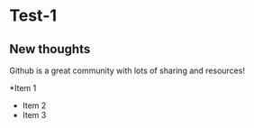 # Test-1

## New thoughts

Github is a great community with lots of sharing and resources!

*Item 1
* Item 2
*  Item 3 

